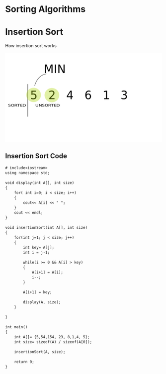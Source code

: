 # Sorting Algorithms


# Insertion Sort

How insertion sort works

![Insertion Sort Animation](images/insertion-sort.gif)

## Insertion Sort Code
```
# include<iostream>
using namespace std;

void display(int A[], int size)
{
    for( int i=0; i < size; i++)
    {
        cout<< A[i] << " ";
    }
    cout << endl;
}

void insertionSort(int A[], int size)
{
    for(int j=1; j < size; j++)
    {
        int key= A[j];
        int i = j-1;

        while(i >= 0 && A[i] > key)
        {
            A[i+1] = A[i];
            i--;
        }

        A[i+1] = key;

        display(A, size);
    }

}

int main()
{
    int A[]= {5,54,154, 23, 8,1,4, 5};
    int size= sizeof(A) / sizeof(A[0]);

    insertionSort(A, size);

    return 0;
}
```
